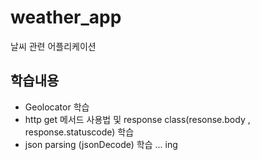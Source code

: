 # weather_app

날씨 관련 어플리케이션 

## 학습내용

- Geolocator 학습
- http get 메서드 사용법 및 response class(resonse.body , response.statuscode) 학습
- json parsing (jsonDecode) 학습 
  ... ing
